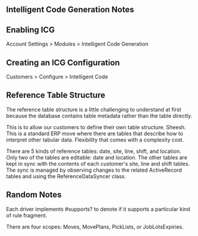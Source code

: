 Intelligent Code Generation Notes
---------------------------------

## Enabling ICG

Account Settings > Modules > Intelligent Code Generation


## Creating an ICG Configuration

Customers > Configure > Intelligent Code


## Reference Table Structure

The reference table structure is a little challenging to understand at first because the database contains table metadata rather than the table directly.

This is to allow our customers to define their own table structure. Sheesh. This is a standard ERP move where there are tables that describe how to interpret other tabular data. Flexibility that comes with a complexity cost.

There are 5 kinds of reference tables: date, site, line, shift, and location. Only two of the tables are editable: date and location. The other tables are kept in sync with the contents of each customer's site, line and shift tables. The sync is managed by observing changes to the related ActiveRecord tables and using the ReferenceDataSyncer class.


## Random Notes

Each driver implements #supports? to denote if it supports a particular kind of rule fragment.

There are four scopes: Moves, MovePlans, PickLists, or JobLotsExpiries.
